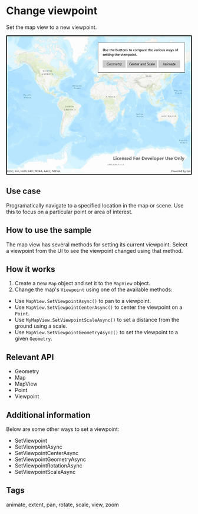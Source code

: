 # Change viewpoint

Set the map view to a new viewpoint.

![Image of change viewpoint](ChangeViewpoint.jpg)

## Use case

Programatically navigate to a specified location in the map or scene. Use this to focus on a particular point or area of interest.

## How to use the sample

The map view has several methods for setting its current viewpoint. Select a viewpoint from the UI to see the viewpoint changed using that method.

## How it works

1. Create a new `Map` object and set it to the `MapView` object.
2. Change the map's `Viewpoint` using one of the available methods:
  * Use `MapView.SetViewpointAsync()` to pan to a viewpoint.
  * Use `MapView.SetViewpointCenterAsync()` to center the viewpoint on a `Point`.
  * Use `MyMapView.SetViewpointScaleAsync()` to set a distance from the ground using a scale.
  * Use `MapView.SetViewpointGeometryAsync()` to set the viewpoint to a given `Geometry`.

## Relevant API

* Geometry
* Map
* MapView
* Point
* Viewpoint

## Additional information

Below are some other ways to set a viewpoint:

* SetViewpoint
* SetViewpointAsync
* SetViewpointCenterAsync
* SetViewpointGeometryAsync
* SetViewpointRotationAsync
* SetViewpointScaleAsync

## Tags

animate, extent, pan, rotate, scale, view, zoom